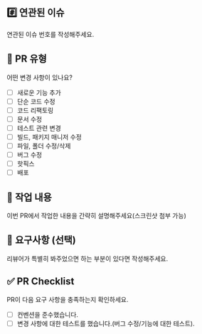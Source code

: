 ## #️⃣ 연관된 이슈

연관된 이슈 번호를 작성해주세요.

## 💯 PR 유형

어떤 변경 사항이 있나요?

- [ ] 새로운 기능 추가
- [ ] 단순 코드 수정
- [ ] 코드 리팩토링
- [ ] 문서 수정
- [ ] 테스트 관련 변경
- [ ] 빌드, 패키지 매니저 수정
- [ ] 파일, 폴더 수정/삭제
- [ ] 버그 수정
- [ ] 핫픽스
- [ ] 배포

## 📝 작업 내용

이번 PR에서 작업한 내용을 간략히 설명해주세요(스크린샷 첨부 가능)

## 💬 요구사항 (선택)

리뷰어가 특별히 봐주었으면 하는 부분이 있다면 작성해주세요.

## ✅ PR Checklist

PR이 다음 요구 사항을 충족하는지 확인하세요.

- [ ] 컨벤션을 준수했습니다.
- [ ] 변경 사항에 대한 테스트를 했습니다.(버그 수정/기능에 대한 테스트).
